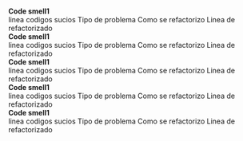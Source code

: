<br>**Code smell1**</br>
linea  codigos sucios
Tipo de problema
Como se refactorizo
Linea de refactorizado
<br>**Code smell1**</br>
linea  codigos sucios
Tipo de problema
Como se refactorizo
Linea de refactorizado
<br>**Code smell1**</br>
linea  codigos sucios
Tipo de problema
Como se refactorizo
Linea de refactorizado
<br>**Code smell1**</br>
linea  codigos sucios
Tipo de problema
Como se refactorizo
Linea de refactorizado
<br>**Code smell1**</br>
linea  codigos sucios
Tipo de problema
Como se refactorizo
Linea de refactorizado
